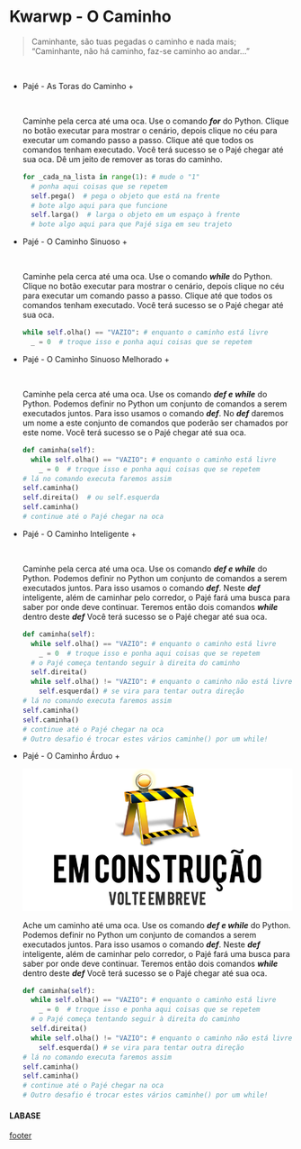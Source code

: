 <!---
Open Source program Pynoplia - Copyright © 2024  Carlo Oliveira** <carlo@nce.ufrj.br>,
PDX-License-Identifier:** `GNU General Public License v3.0 or later <http://is.gd/3Udt>`_.
-->
# Kwarwp - O Caminho
> Caminhante, são tuas pegadas o caminho e nada mais; <br/>
> “Caminhante, não há caminho, faz-se caminho ao andar…”

<img src onerror="__did_got__('caminho_0.py')"></img>

+ Pajé - As Toras do Caminho +

  <img id="al5" src onerror="__widget__(this.id)"></img>

  Caminhe pela cerca até uma oca.
  Use o comando ***for*** do Python.
  Clique no botão executar para mostrar o cenário,
  depois clique no céu para executar um comando passo a passo.
  Clique até que todos os comandos tenham executado.
  Você terá sucesso se o Pajé chegar até sua oca.
  Dê um jeito de remover as toras do caminho.
    ```python
    for _cada_na_lista in range(1): # mude o "1" 
      # ponha aqui coisas que se repetem
      self.pega()  # pega o objeto que está na frente
      # bote algo aqui para que funcione
      self.larga()  # larga o objeto em um espaço à frente
      # bote algo aqui para que Pajé siga em seu trajeto
    ```

+ Pajé - O Caminho Sinuoso +

  <img id="al6" src onerror="__widget__(this.id)"></img>

  Caminhe pela cerca até uma oca.
  Use o comando ***while*** do Python.
  Clique no botão executar para mostrar o cenário,
  depois clique no céu para executar um comando passo a passo.
  Clique até que todos os comandos tenham executado.
  Você terá sucesso se o Pajé chegar até sua oca.
    ```python
    while self.olha() == "VAZIO": # enquanto o caminho está livre 
      _ = 0  # troque isso e ponha aqui coisas que se repetem
    ```

+ Pajé - O Caminho Sinuoso Melhorado +

  <img id="al7" src onerror="__widget__(this.id)"></img>

  Caminhe pela cerca até uma oca.
  Use os comando ***def e while*** do Python.
  Podemos definir no Python um conjunto de comandos a serem
  executados juntos. Para isso usamos o comando ***def***.
  No ***def*** daremos um nome a este conjunto de comandos
  que poderão ser chamados por este nome.
  Você terá sucesso se o Pajé chegar até sua oca.
    ```python
    def caminha(self):
      while self.olha() == "VAZIO": # enquanto o caminho está livre 
        _ = 0  # troque isso e ponha aqui coisas que se repetem
    # lá no comando executa faremos assim
    self.caminha()
    self.direita()  # ou self.esquerda
    self.caminha()
    # continue até o Pajé chegar na oca
    ```

+ Pajé - O Caminho Inteligente +

  <img id="al8" src onerror="__widget__(this.id)"></img>

  Caminhe pela cerca até uma oca.
  Use os comando ***def e while*** do Python.
  Podemos definir no Python um conjunto de comandos a serem
  executados juntos. Para isso usamos o comando ***def***.
  Neste ***def*** inteligente, além de caminhar pelo corredor,
  o Pajé fará uma busca para saber por onde deve continuar.
  Teremos então dois comandos ***while*** dentro deste ***def***
  Você terá sucesso se o Pajé chegar até sua oca.
    ```python
    def caminha(self):
      while self.olha() == "VAZIO": # enquanto o caminho está livre 
        _ = 0  # troque isso e ponha aqui coisas que se repetem
      # o Pajé começa tentando seguir à direita do caminho
      self.direita()
      while self.olha() != "VAZIO": # enquanto o caminho não está livre 
        self.esquerda() # se vira para tentar outra direção
    # lá no comando executa faremos assim
    self.caminha()
    self.caminha()
    # continue até o Pajé chegar na oca
    # Outro desafio é trocar estes vários caminhe() por um while!
    ```

+ Pajé - O Caminho Árduo +

  <img id="al9" src="../_media/em_construcao.png" onerror="__widget__(this.id)"></img>

  Ache um caminho até uma oca.
  Use os comando ***def e while*** do Python.
  Podemos definir no Python um conjunto de comandos a serem
  executados juntos. Para isso usamos o comando ***def***.
  Neste ***def*** inteligente, além de caminhar pelo corredor,
  o Pajé fará uma busca para saber por onde deve continuar.
  Teremos então dois comandos ***while*** dentro deste ***def***
  Você terá sucesso se o Pajé chegar até sua oca.
    ```python
    def caminha(self):
      while self.olha() == "VAZIO": # enquanto o caminho está livre 
        _ = 0  # troque isso e ponha aqui coisas que se repetem
      # o Pajé começa tentando seguir à direita do caminho
      self.direita()
      while self.olha() != "VAZIO": # enquanto o caminho não está livre 
        self.esquerda() # se vira para tentar outra direção
    # lá no comando executa faremos assim
    self.caminha()
    self.caminha()
    # continue até o Pajé chegar na oca
    # Outro desafio é trocar estes vários caminhe() por um while!
    ```

#### LABASE
[footer](../kwarwp/footer.md ':include')